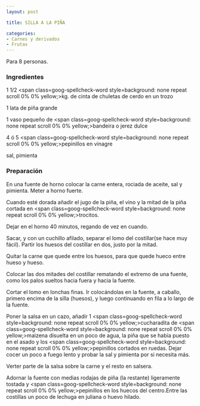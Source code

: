 ```yaml
---
layout: post

title: SILLA A LA PIÑA

categories:
- Carnes y derivados
- Frutas
---
```

Para 8 personas.

<h3>Ingredientes</h3>

1 1/2 <span class=goog-spellcheck-word style=background: none repeat scroll 0% 0% yellow;>kg</span>. de cinta de chuletas de cerdo en un trozo

1 lata de piña grande

1 vaso pequeño de <span class=goog-spellcheck-word style=background: none repeat scroll 0% 0% yellow;>bandeira</span> o jerez dulce

4 ó 5 <span class=goog-spellcheck-word style=background: none repeat scroll 0% 0% yellow;>pepinillos</span> en vinagre

sal, pimienta

<h3>Preparación</h3>

En una fuente de horno colocar la carne entera, rociada de  aceite, sal y pimienta. Meter a horno fuerte.

Cuando esté dorada añadir el jugo de la piña, el vino y la mitad de la piña cortada en <span class=goog-spellcheck-word style=background: none repeat scroll 0% 0% yellow;>trocitos</span>.

Dejar en el horno 40 minutos, regando de vez en cuando.

Sacar, y con un cuchillo afilado, separar el lomo del costillar(se hace muy fácil). Partir los huesos del costillar en dos, justo por la mitad.

Quitar la carne que quede entre los huesos, para que quede hueco entre hueso y hueso.

Colocar las dos mitades del costillar rematando el extremo de una fuente, como los palos sueltos hacia fuera y hacia la fuente.

Cortar el lomo en lonchas finas. Ir colocándolas en la fuente, a caballo, primero encima de la silla (huesos), y luego continuando en fila a lo largo de la fuente.

Poner la salsa en un cazo, añadir 1 <span class=goog-spellcheck-word style=background: none repeat scroll 0% 0% yellow;>cucharadita</span> de <span class=goog-spellcheck-word style=background: none repeat scroll 0% 0% yellow;>maizena</span> disuelta en un poco de agua, la piña que se había puesto en el asado y los <span class=goog-spellcheck-word style=background: none repeat scroll 0% 0% yellow;>pepinillos</span> cortados en ruedas. Dejar cocer un poco a fuego lento y probar la sal y pimienta por si necesita más.

Verter parte de la salsa sobre la carne y el resto en salsera.

Adornar la fuente con medias rodajas de piña (la restante) ligeramente tostada y <span class=goog-spellcheck-word style=background: none repeat scroll 0% 0% yellow;>pepinillos</span> en los huecos del centro.Entre las costillas un poco de lechuga en juliana o huevo hilado.